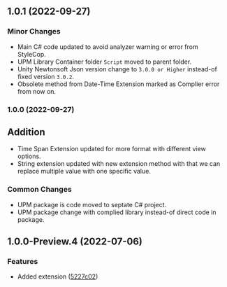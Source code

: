 ## 1.0.1 (2022-09-27)

### Minor Changes
* Main C# code updated to avoid analyzer warning or error from StyleCop.
* UPM Library Container folder `Script` moved to parent folder.
* Unity Newtonsoft Json version change to `3.0.0 or Higher` instead-of fixed version `3.0.2`.
* Obsolete method from Date-Time Extension marked as Complier error from now on.


### 1.0.0 (2022-09-27)

## Addition
* Time Span Extension updated for more format with different view options.
* String extension updated with new extension method with that we can replace multiple value with one specific value.

### Common Changes
* UPM package is code moved to septate C# project.
* UPM package change with complied library instead-of direct code in package.

## 1.0.0-Preview.4 (2022-07-06)

### Features
* Added extension ([5227c02](https://github.com/PAHeartBeat/iPAHearbeat-Core-Extensions/commit/5227c025a1daea38edca694e2d6c4b03817841cb))
